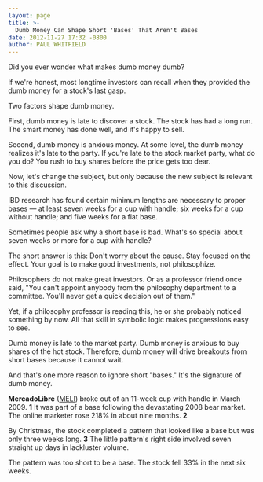 ```yaml
---
layout: page
title: >-
  Dumb Money Can Shape Short 'Bases' That Aren't Bases
date: 2012-11-27 17:32 -0800
author: PAUL WHITFIELD
---
```





Did you ever wonder what makes dumb money dumb?


If we're honest, most longtime investors can recall when they provided the dumb money for a stock's last gasp.


Two factors shape dumb money.


First, dumb money is late to discover a stock. The stock has had a long run. The smart money has done well, and it's happy to sell.


Second, dumb money is anxious money. At some level, the dumb money realizes it's late to the party. If you're late to the stock market party, what do you do? You rush to buy shares before the price gets too dear.


Now, let's change the subject, but only because the new subject is relevant to this discussion.


IBD research has found certain minimum lengths are necessary to proper bases — at least seven weeks for a cup with handle; six weeks for a cup without handle; and five weeks for a flat base.


Sometimes people ask why a short base is bad. What's so special about seven weeks or more for a cup with handle?


The short answer is this: Don't worry about the cause. Stay focused on the effect. Your goal is to make good investments, not philosophize.


Philosophers do not make great investors. Or as a professor friend once said, "You can't appoint anybody from the philosophy department to a committee. You'll never get a quick decision out of them."


Yet, if a philosophy professor is reading this, he or she probably noticed something by now. All that skill in symbolic logic makes progressions easy to see.


Dumb money is late to the market party. Dumb money is anxious to buy shares of the hot stock. Therefore, dumb money will drive breakouts from short bases because it cannot wait.


And that's one more reason to ignore short "bases." It's the signature of dumb money.


**MercadoLibre** ([MELI](https://research.investors.com/quote.aspx?symbol=MELI)) broke out of an 11-week cup with handle in March 2009. **1** It was part of a base following the devastating 2008 bear market. The online marketer rose 218% in about nine months. **2**


By Christmas, the stock completed a pattern that looked like a base but was only three weeks long. **3** The little pattern's right side involved seven straight up days in lackluster volume.


The pattern was too short to be a base. The stock fell 33% in the next six weeks.




